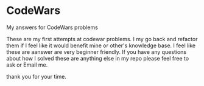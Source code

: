 # CodeWars
My answers for CodeWars problems


These are my first attempts at codewar problems. I my go back and refactor them if I feel like it would benefit mine or other's knowledge base. I feel like these are aanswer are very beginner friendly.
If you have any questions about how I solved these are anything else in my repo please feel free to ask or Email me. 


thank you for your time. 
